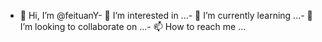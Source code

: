 - 👋 Hi, I’m @feituanY- 👀 I’m interested in ...- 🌱 I’m currently learning ...- 💞️ I’m looking to collaborate on ...- 📫 How to reach me ...<!---feituanY/feituanY is a ✨ special ✨ repository because its `README.md` (this file) appears on your GitHub profile.You can click the Preview link to take a look at your changes.--->
